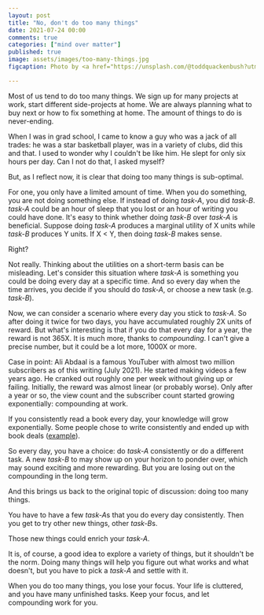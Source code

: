 ```yaml
---
layout: post
title: "No, don't do too many things"
date: 2021-07-24 00:00
comments: true
categories: ["mind over matter"]
published: true
image: assets/images/too-many-things.jpg
figcaption: Photo by <a href="https://unsplash.com/@toddquackenbush?utm_source=unsplash&utm_medium=referral&utm_content=creditCopyText">Todd Quackenbush</a> on <a href="https://unsplash.com/s/photos/too-many-things?utm_source=unsplash&utm_medium=referral&utm_content=creditCopyText">Unsplash</a>

---
```


Most of us tend to do too many things. We sign up for many projects at work, start different side-projects at home. We are always planning what to buy next or how to fix something at home. The amount of things to do is never-ending.

When I was in grad school, I came to know a guy who was a jack of all trades: he was a star basketball player, was in a variety of clubs, did this and that. I used to wonder why I couldn't be like him. He slept for only six hours per day. Can I not do that, I asked myself? 

But, as I reflect now, it is clear that doing too many things is sub-optimal.

For one, you only have a limited amount of time. When you do something, you are not doing something else. If instead of doing *task-A*, you did *task-B*. *task-A* could be an hour of sleep that you lost or an hour of writing you could have done. It's easy to think whether doing *task-B* over *task-A* is beneficial. Suppose doing *task-A* produces a marginal utility of X units while *task-B* produces Y units. If X < Y, then doing *task-B* makes sense. 

Right?

Not really. Thinking about the utilities on a short-term basis can be misleading. Let's consider this situation where *task-A* is something you could be doing every day at a specific time. And so every day when the time arrives, you decide if you should do *task-A*, or choose a new task (e.g. *task-B*). 

Now, we can consider a scenario where every day you stick to *task-A*. 
So after doing it twice for two days, you have accumulated roughly 2X units of reward. But what's interesting is that if you do that every day for a year, the reward is not 365X. It is much more, thanks to *compounding*. I can't give a precise number, but it could be a lot more, 1000X or more.

Case in point: Ali Abdaal is a famous YouTuber with almost two million subscribers as of this writing (July 2021). He started making videos a few years ago. He cranked out roughly one per week without giving up or failing. Initially, the reward was almost linear (or probably worse). Only after a year or so, the view count and the subscriber count started growing exponentially: compounding at work.

If you consistently read a book every day, your knowledge will grow exponentially. Some people chose to write consistently and ended up with book deals ([example]( https://medium.com/the-mission/how-writing-1000-words-a-day-changed-my-life-cf72453b8fef)).

So every day, you have a choice: do *task-A* consistently or do a different task. A new *task-B* to may show up on your horizon to ponder over, which may sound exciting and more rewarding. But you are losing out on the compounding in the long term.

And this brings us back to the original topic of discussion: doing too many things.

You have to have a few *task-A*s that you do every day consistently. Then you get to try other new things, other *task-B*s.

Those new things could enrich your *task-A*. 

It is, of course, a good idea to explore a variety of things, but it shouldn't be the norm. Doing many things will help you figure out what works and what doesn't, but you have to pick a *task-A* and settle with it. 

When you do too many things, you lose your focus. Your life is cluttered, and you have many unfinished tasks. Keep your focus, and let compounding work for you.
